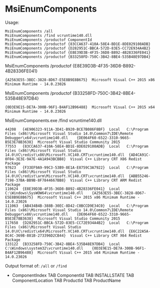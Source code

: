 # MsiEnumComponents

Usage:
```
MsiEnumComponents /all
MsiEnumComponents /find vcruntime140.dll
MsiEnumComponents /productof ComponentId
MsiEnumComponents /productof {83CCA637-410A-58E4-BD1E-8DE029108ADB}
MsiEnumComponents /productof {D282951C-BBCA-572D-83E5-CC72E934A4B2}
MsiEnumComponents /productof {E8E39D3B-4F35-36D8-B892-4B28336FE041}
MsiEnumComponents /productof {B33258FD-750C-3B42-8BE4-535B48E97DB4}
```

MsiEnumComponents /productof {E8E39D3B-4F35-36D8-B892-4B28336FE041}
```
{A2563E55-3BEC-3828-8D67-E5E8B9E8B675}  Microsoft Visual C++ 2015 x86 Minimum Runtime - 14.0.23026
```

MsiEnumComponents /productof {B33258FD-750C-3B42-8BE4-535B48E97DB4}
```
{0D3E9E15-DE7A-300B-96F1-B4AF12B96488}  Microsoft Visual C++ 2015 x64 Minimum Runtime - 14.0.23026
```

MsiEnumComponents.exe /find vcruntime140.dll
```
44208	{4E906323-911A-3D41-B920-BCE7B086F8BF}	Local	C:\Program Files (x86)\Microsoft Visual Studio 14.0\Common7\IDE\Remote Debugger\x64\vcruntime140.dll	{DE064F60-6522-3310-9665-B5E3E78B3638}	Microsoft Visual Studio Community 2015
77553	{83CCA637-410A-58E4-BD1E-8DE029108ADB}	Local	C:\Program Files (x86)\Microsoft Visual Studio 14.0\VC\redist\x86\Microsoft.VC140.CRT\vcruntime140.dll	{AD4CA91C-0F04-3E3E-9A7E-4A1A943BCBB8}	Visual C++ Library CRT X86 Redist Package
97623	{F33EF9A9-99C3-53B9-8E1A-E8759C3A7922}	Local	C:\Program Files (x86)\Microsoft Visual Studio 14.0\VC\redist\arm\Microsoft.VC140.CRT\vcruntime140.dll	{ABB55246-7198-37BA-BB9B-8F7844667BB8}	Visual C++ Library CRT ARM Redist Package
110624	{E8E39D3B-4F35-36D8-B892-4B28336FE041}	Local	C:\Windows\SysWOW64\vcruntime140.dll	{A2563E55-3BEC-3828-8D67-E5E8B9E8B675}	Microsoft Visual C++ 2015 x86 Minimum Runtime - 14.0.23026
111063	{AB434B4B-388B-30EC-8D42-C0BCCD9E34C0}	Local	C:\Program Files (x86)\Microsoft Visual Studio 14.0\Common7\IDE\Remote Debugger\x86\vcruntime140.dll	{DE064F60-6522-3310-9665-B5E3E78B3638}	Microsoft Visual Studio Community 2015
117658	{D282951C-BBCA-572D-83E5-CC72E934A4B2}	Local	C:\Program Files (x86)\Microsoft Visual Studio 14.0\VC\redist\x64\Microsoft.VC140.CRT\vcruntime140.dll	{E6C22A5A-8C4C-369B-881B-273396D2CB44}	Visual C++ Library CRT X64 Redist Package
133122	{B33258FD-750C-3B42-8BE4-535B48E97DB4}	Local	C:\Windows\system32\vcruntime140.dll	{0D3E9E15-DE7A-300B-96F1-B4AF12B96488}	Microsoft Visual C++ 2015 x64 Minimum Runtime - 14.0.23026
```

Output format of: `/all` or `/find`
- ComponentIndex TAB ComponentId TAB INSTALLSTATE TAB ComponentLocation TAB ProductId TAB ProductName
